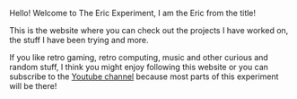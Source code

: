 Hello! Welcome to The Eric Experiment, I am the Eric from the title!

This is the website where you can check out the projects I have worked on, the stuff I have been trying and more.

If you like retro gaming, retro computing, music and other curious and random stuff, I think you might enjoy following this website or you can subscribe to the <a href="https://www.youtube.com/user/EricMackrodt?sub_confirmation=1" target="_blank">Youtube channel</a>
because most parts of this experiment will be there!
